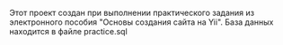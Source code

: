 Этот проект создан при выполнении практического задания из электронного пособия "Основы создания сайта на Yii".
База данных находится в файле practice.sql
